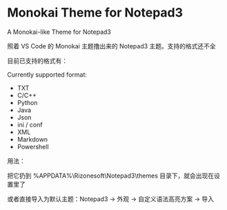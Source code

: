 # Monokai Theme for Notepad3 
A Monokai-like Theme for Notepad3

照着 VS Code 的 Monokai 主题撸出来的 Notepad3 主题。支持的格式还不全

目前已支持的格式有：

Currently supported format: 

- TXT
- C/C++
- Python
- Java
- Json
- ini / conf
- XML
- Markdown
- Powershell


用法：

把它扔到 %APPDATA%\Rizonesoft\Notepad3\themes 目录下，就会出现在设置里了

或者直接导入为默认主题：Notepad3 -> 外观 -> 自定义语法高亮方案 -> 导入 


